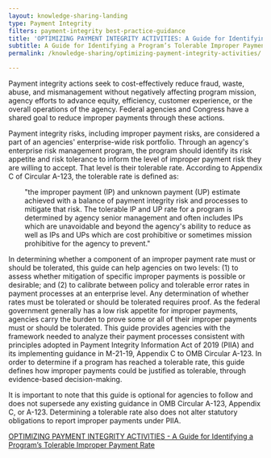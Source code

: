 ```yaml
---
layout: knowledge-sharing-landing
type: Payment Integrity
filters: payment-integrity best-practice-guidance
title: 'OPTIMIZING PAYMENT INTEGRITY ACTIVITIES: A Guide for Identifying a Program’s Tolerable Improper Payment Rate'
subtitle: A Guide for Identifying a Program’s Tolerable Improper Payment Rate
permalink: /knowledge-sharing/optimizing-payment-integrity-activities/

---
```


Payment integrity actions seek to cost-effectively reduce fraud, waste, abuse, and mismanagement without negatively affecting program mission, agency efforts to advance equity, efficiency, customer experience, or the overall operations of the agency.  Federal agencies and Congress have a shared goal to reduce improper payments through these actions.

Payment integrity risks, including improper payment risks, are considered a part of an agencies' enterprise-wide risk portfolio.  Through an agency's enterprise risk management program, the program should identify its risk appetite and risk tolerance to inform the level of improper payment risk they are willing to accept.  That level is their tolerable rate.  According to Appendix C of Circular A-123, the tolerable rate is defined as:

<p style="margin-left: 2rem">"the improper payment (IP) and unknown payment (UP) estimate achieved with a balance of payment integrity risk and processes to mitigate that risk. The tolerable IP and UP rate for a program is determined by agency senior management and often includes IPs which are unavoidable and beyond the agency's ability to reduce as well as IPs and UPs which are cost prohibitive or sometimes mission prohibitive for the agency to prevent."</p>

In determining whether a component of an improper payment rate must or should be tolerated, this guide can help agencies on two levels: (1) to assess whether mitigation of specific improper payments is possible or desirable; and (2) to calibrate between policy and tolerable error rates in payment processes at an enterprise level.  Any determination of whether rates must be tolerated or should be tolerated requires proof.  As the federal government generally has a low risk appetite for improper payments, agencies carry the burden to prove some or all of their improper payments must or should be tolerated.  This guide provides agencies with the framework needed to analyze their payment processes consistent with principles adopted in Payment Integrity Information Act of 2019 (PIIA) and its implementing guidance in M-21-19, Appendix C to OMB Circular A-123.  In order to determine if a program has reached a tolerable rate, this guide defines how improper payments could be justified as tolerable, through evidence-based decision-making.

It is important to note that this guide is optional for agencies to follow and does not supersede any existing guidance in OMB Circular A-123, Appendix C, or A-123.  Determining a tolerable rate also does not alter statutory obligations to report improper payments under PIIA.

[OPTIMIZING PAYMENT INTEGRITY ACTIVITIES - A Guide for Identifying a Program’s Tolerable Improper Payment Rate]({{site.baseurl}}/assets/files/TolerableRateGuide_final.pdf)